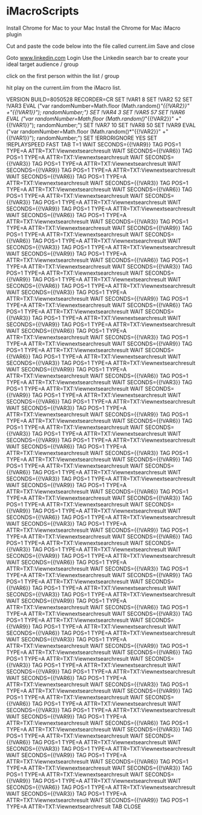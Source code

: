 iMacroScripts
=============
Install Chrome for Mac to your Mac
Install the Chrome for Mac iMacro plugin

Cut and paste the code below into the file called current.iim
Save and close

Goto www.linkedin.com
Login
Use the Linkedin search bar to create your ideal target audience / group

click on the first person within the list / group

hit play on the current.iim from the iMacro list.

VERSION BUILD=8050528 RECORDER=CR
SET !VAR1 8
SET !VAR2 52
SET !VAR3 EVAL ("var randomNumber=Math.floor (Math.random()*\"{{!VAR2}}\" +\"{{!VAR1}}\"); randomNumber;")
SET !VAR4 3
SET !VAR5 57
SET !VAR6 EVAL ("var randomNumber=Math.floor (Math.random()*\"{{!VAR2}}\" +\"{{!VAR1}}\"); randomNumber;")
SET !VAR7 10
SET !VAR8 50
SET !VAR9 EVAL ("var randomNumber=Math.floor (Math.random()*\"{{!VAR2}}\" +\"{{!VAR1}}\"); randomNumber;")
SET !ERRORIGNORE YES
SET !REPLAYSPEED FAST
TAB T=1
WAIT SECONDS={{!VAR9}}
TAG POS=1 TYPE=A ATTR=TXT:View<SP>next<SP>search<SP>result
WAIT SECONDS={{!VAR6}}
TAG POS=1 TYPE=A ATTR=TXT:View<SP>next<SP>search<SP>result
WAIT SECONDS={{!VAR3}}
TAG POS=1 TYPE=A ATTR=TXT:View<SP>next<SP>search<SP>result
WAIT SECONDS={{!VAR9}}
TAG POS=1 TYPE=A ATTR=TXT:View<SP>next<SP>search<SP>result
WAIT SECONDS={{!VAR6}}
TAG POS=1 TYPE=A ATTR=TXT:View<SP>next<SP>search<SP>result
WAIT SECONDS={{!VAR3}}
TAG POS=1 TYPE=A ATTR=TXT:View<SP>next<SP>search<SP>result
WAIT SECONDS={{!VAR6}}
TAG POS=1 TYPE=A ATTR=TXT:View<SP>next<SP>search<SP>result
WAIT SECONDS={{!VAR3}}
TAG POS=1 TYPE=A ATTR=TXT:View<SP>next<SP>search<SP>result
WAIT SECONDS={{!VAR9}}
TAG POS=1 TYPE=A ATTR=TXT:View<SP>next<SP>search<SP>result
WAIT SECONDS={{!VAR6}}
TAG POS=1 TYPE=A ATTR=TXT:View<SP>next<SP>search<SP>result
WAIT SECONDS={{!VAR3}}
TAG POS=1 TYPE=A ATTR=TXT:View<SP>next<SP>search<SP>result
WAIT SECONDS={{!VAR9}}
TAG POS=1 TYPE=A ATTR=TXT:View<SP>next<SP>search<SP>result
WAIT SECONDS={{!VAR6}}
TAG POS=1 TYPE=A ATTR=TXT:View<SP>next<SP>search<SP>result
WAIT SECONDS={{!VAR3}}
TAG POS=1 TYPE=A ATTR=TXT:View<SP>next<SP>search<SP>result
WAIT SECONDS={{!VAR9}}
TAG POS=1 TYPE=A ATTR=TXT:View<SP>next<SP>search<SP>result
WAIT SECONDS={{!VAR6}}
TAG POS=1 TYPE=A ATTR=TXT:View<SP>next<SP>search<SP>result
WAIT SECONDS={{!VAR3}}
TAG POS=1 TYPE=A ATTR=TXT:View<SP>next<SP>search<SP>result
WAIT SECONDS={{!VAR9}}
TAG POS=1 TYPE=A ATTR=TXT:View<SP>next<SP>search<SP>result
WAIT SECONDS={{!VAR6}}
TAG POS=1 TYPE=A ATTR=TXT:View<SP>next<SP>search<SP>result
WAIT SECONDS={{!VAR3}}
TAG POS=1 TYPE=A ATTR=TXT:View<SP>next<SP>search<SP>result
WAIT SECONDS={{!VAR9}}
TAG POS=1 TYPE=A ATTR=TXT:View<SP>next<SP>search<SP>result
WAIT SECONDS={{!VAR6}}
TAG POS=1 TYPE=A ATTR=TXT:View<SP>next<SP>search<SP>result
WAIT SECONDS={{!VAR3}}
TAG POS=1 TYPE=A ATTR=TXT:View<SP>next<SP>search<SP>result
WAIT SECONDS={{!VAR9}}
TAG POS=1 TYPE=A ATTR=TXT:View<SP>next<SP>search<SP>result
WAIT SECONDS={{!VAR6}}
TAG POS=1 TYPE=A ATTR=TXT:View<SP>next<SP>search<SP>result
WAIT SECONDS={{!VAR3}}
TAG POS=1 TYPE=A ATTR=TXT:View<SP>next<SP>search<SP>result
WAIT SECONDS={{!VAR9}}
TAG POS=1 TYPE=A ATTR=TXT:View<SP>next<SP>search<SP>result
WAIT SECONDS={{!VAR6}}
TAG POS=1 TYPE=A ATTR=TXT:View<SP>next<SP>search<SP>result
WAIT SECONDS={{!VAR3}}
TAG POS=1 TYPE=A ATTR=TXT:View<SP>next<SP>search<SP>result
WAIT SECONDS={{!VAR9}}
TAG POS=1 TYPE=A ATTR=TXT:View<SP>next<SP>search<SP>result
WAIT SECONDS={{!VAR6}}
TAG POS=1 TYPE=A ATTR=TXT:View<SP>next<SP>search<SP>result
WAIT SECONDS={{!VAR3}}
TAG POS=1 TYPE=A ATTR=TXT:View<SP>next<SP>search<SP>result
WAIT SECONDS={{!VAR9}}
TAG POS=1 TYPE=A ATTR=TXT:View<SP>next<SP>search<SP>result
WAIT SECONDS={{!VAR6}}
TAG POS=1 TYPE=A ATTR=TXT:View<SP>next<SP>search<SP>result
WAIT SECONDS={{!VAR3}}
TAG POS=1 TYPE=A ATTR=TXT:View<SP>next<SP>search<SP>result
WAIT SECONDS={{!VAR9}}
TAG POS=1 TYPE=A ATTR=TXT:View<SP>next<SP>search<SP>result
WAIT SECONDS={{!VAR6}}
TAG POS=1 TYPE=A ATTR=TXT:View<SP>next<SP>search<SP>result
WAIT SECONDS={{!VAR3}}
TAG POS=1 TYPE=A ATTR=TXT:View<SP>next<SP>search<SP>result
WAIT SECONDS={{!VAR9}}
TAG POS=1 TYPE=A ATTR=TXT:View<SP>next<SP>search<SP>result
WAIT SECONDS={{!VAR6}}
TAG POS=1 TYPE=A ATTR=TXT:View<SP>next<SP>search<SP>result
WAIT SECONDS={{!VAR3}}
TAG POS=1 TYPE=A ATTR=TXT:View<SP>next<SP>search<SP>result
WAIT SECONDS={{!VAR9}}
TAG POS=1 TYPE=A ATTR=TXT:View<SP>next<SP>search<SP>result
WAIT SECONDS={{!VAR6}}
TAG POS=1 TYPE=A ATTR=TXT:View<SP>next<SP>search<SP>result
WAIT SECONDS={{!VAR3}}
TAG POS=1 TYPE=A ATTR=TXT:View<SP>next<SP>search<SP>result
WAIT SECONDS={{!VAR9}}
TAG POS=1 TYPE=A ATTR=TXT:View<SP>next<SP>search<SP>result
WAIT SECONDS={{!VAR6}}
TAG POS=1 TYPE=A ATTR=TXT:View<SP>next<SP>search<SP>result
WAIT SECONDS={{!VAR3}}
TAG POS=1 TYPE=A ATTR=TXT:View<SP>next<SP>search<SP>result
WAIT SECONDS={{!VAR9}}
TAG POS=1 TYPE=A ATTR=TXT:View<SP>next<SP>search<SP>result
WAIT SECONDS={{!VAR6}}
TAG POS=1 TYPE=A ATTR=TXT:View<SP>next<SP>search<SP>result
WAIT SECONDS={{!VAR3}}
TAG POS=1 TYPE=A ATTR=TXT:View<SP>next<SP>search<SP>result
WAIT SECONDS={{!VAR9}}
TAG POS=1 TYPE=A ATTR=TXT:View<SP>next<SP>search<SP>result
WAIT SECONDS={{!VAR6}}
TAG POS=1 TYPE=A ATTR=TXT:View<SP>next<SP>search<SP>result
WAIT SECONDS={{!VAR3}}
TAG POS=1 TYPE=A ATTR=TXT:View<SP>next<SP>search<SP>result
WAIT SECONDS={{!VAR9}}
TAG POS=1 TYPE=A ATTR=TXT:View<SP>next<SP>search<SP>result
WAIT SECONDS={{!VAR6}}
TAG POS=1 TYPE=A ATTR=TXT:View<SP>next<SP>search<SP>result
WAIT SECONDS={{!VAR3}}
TAG POS=1 TYPE=A ATTR=TXT:View<SP>next<SP>search<SP>result
WAIT SECONDS={{!VAR9}}
TAG POS=1 TYPE=A ATTR=TXT:View<SP>next<SP>search<SP>result
WAIT SECONDS={{!VAR6}}
TAG POS=1 TYPE=A ATTR=TXT:View<SP>next<SP>search<SP>result
WAIT SECONDS={{!VAR3}}
TAG POS=1 TYPE=A ATTR=TXT:View<SP>next<SP>search<SP>result
WAIT SECONDS={{!VAR9}}
TAG POS=1 TYPE=A ATTR=TXT:View<SP>next<SP>search<SP>result
WAIT SECONDS={{!VAR6}}
TAG POS=1 TYPE=A ATTR=TXT:View<SP>next<SP>search<SP>result
WAIT SECONDS={{!VAR3}}
TAG POS=1 TYPE=A ATTR=TXT:View<SP>next<SP>search<SP>result
WAIT SECONDS={{!VAR9}}
TAG POS=1 TYPE=A ATTR=TXT:View<SP>next<SP>search<SP>result
WAIT SECONDS={{!VAR6}}
TAG POS=1 TYPE=A ATTR=TXT:View<SP>next<SP>search<SP>result
WAIT SECONDS={{!VAR3}}
TAG POS=1 TYPE=A ATTR=TXT:View<SP>next<SP>search<SP>result
WAIT SECONDS={{!VAR9}}
TAG POS=1 TYPE=A ATTR=TXT:View<SP>next<SP>search<SP>result
WAIT SECONDS={{!VAR6}}
TAG POS=1 TYPE=A ATTR=TXT:View<SP>next<SP>search<SP>result
WAIT SECONDS={{!VAR3}}
TAG POS=1 TYPE=A ATTR=TXT:View<SP>next<SP>search<SP>result
WAIT SECONDS={{!VAR9}}
TAG POS=1 TYPE=A ATTR=TXT:View<SP>next<SP>search<SP>result
WAIT SECONDS={{!VAR6}}
TAG POS=1 TYPE=A ATTR=TXT:View<SP>next<SP>search<SP>result
WAIT SECONDS={{!VAR3}}
TAG POS=1 TYPE=A ATTR=TXT:View<SP>next<SP>search<SP>result
WAIT SECONDS={{!VAR9}}
TAG POS=1 TYPE=A ATTR=TXT:View<SP>next<SP>search<SP>result
WAIT SECONDS={{!VAR6}}
TAG POS=1 TYPE=A ATTR=TXT:View<SP>next<SP>search<SP>result
WAIT SECONDS={{!VAR3}}
TAG POS=1 TYPE=A ATTR=TXT:View<SP>next<SP>search<SP>result
WAIT SECONDS={{!VAR9}}
TAG POS=1 TYPE=A ATTR=TXT:View<SP>next<SP>search<SP>result
WAIT SECONDS={{!VAR6}}
TAG POS=1 TYPE=A ATTR=TXT:View<SP>next<SP>search<SP>result
WAIT SECONDS={{!VAR3}}
TAG POS=1 TYPE=A ATTR=TXT:View<SP>next<SP>search<SP>result
WAIT SECONDS={{!VAR6}}
TAG POS=1 TYPE=A ATTR=TXT:View<SP>next<SP>search<SP>result
WAIT SECONDS={{!VAR3}}
TAG POS=1 TYPE=A ATTR=TXT:View<SP>next<SP>search<SP>result
WAIT SECONDS={{!VAR9}}
TAG POS=1 TYPE=A ATTR=TXT:View<SP>next<SP>search<SP>result
WAIT SECONDS={{!VAR6}}
TAG POS=1 TYPE=A ATTR=TXT:View<SP>next<SP>search<SP>result
WAIT SECONDS={{!VAR3}}
TAG POS=1 TYPE=A ATTR=TXT:View<SP>next<SP>search<SP>result
WAIT SECONDS={{!VAR9}}
TAG POS=1 TYPE=A ATTR=TXT:View<SP>next<SP>search<SP>result
WAIT SECONDS={{!VAR6}}
TAG POS=1 TYPE=A ATTR=TXT:View<SP>next<SP>search<SP>result
WAIT SECONDS={{!VAR3}}
TAG POS=1 TYPE=A ATTR=TXT:View<SP>next<SP>search<SP>result
WAIT SECONDS={{!VAR9}}
TAG POS=1 TYPE=A ATTR=TXT:View<SP>next<SP>search<SP>result
TAB CLOSE
